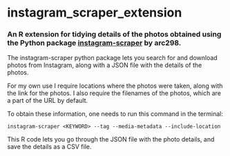 # instagram_scraper_extension
### An R extension for tidying details of the photos obtained using the Python package [instagram-scraper](https://github.com/arc298/instagram-scraper) by arc298.

The instagram-scraper python package lets you search for and download photos from Instagram, along with a JSON file with the details of the photos. 

For my own use I require locations where the photos were taken, along with the link for the photos. I also require the filenames of the photos, which are a part of the URL by default.

To obtain these information, one needs to run this command in the terminal:

`instagram-scraper <KEYWORD> --tag --media-metadata --include-location`

This R code lets you go through the JSON file with the photo details, and save the details as a CSV file. 
